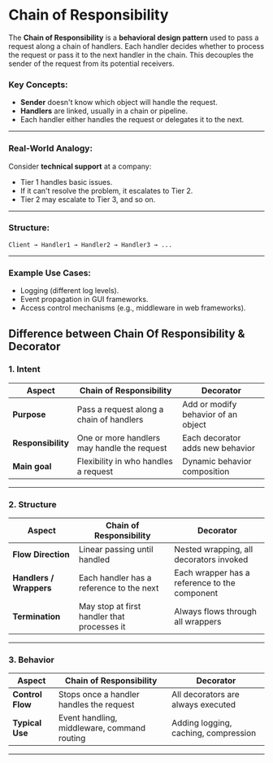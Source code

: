 # Chain of Responsibility

The **Chain of Responsibility** is a **behavioral design pattern** used to pass a request along a chain of handlers. Each handler decides whether to process the request or pass it to the next handler in the chain. This decouples the sender of the request from its potential receivers.

### Key Concepts:
- **Sender** doesn't know which object will handle the request.
- **Handlers** are linked, usually in a chain or pipeline.
- Each handler either handles the request or delegates it to the next.

---

### Real-World Analogy:
Consider **technical support** at a company:
- Tier 1 handles basic issues.
- If it can't resolve the problem, it escalates to Tier 2.
- Tier 2 may escalate to Tier 3, and so on.

---

### Structure:
```text
Client → Handler1 → Handler2 → Handler3 → ...
```

---

### Example Use Cases:
- Logging (different log levels).
- Event propagation in GUI frameworks.
- Access control mechanisms (e.g., middleware in web frameworks).

## Difference between Chain Of Responsibility & Decorator


### 1. Intent

| Aspect                 | Chain of Responsibility                     | Decorator                               |
|------------------------|---------------------------------------------|------------------------------------------|
| **Purpose**            | Pass a request along a chain of handlers    | Add or modify behavior of an object      |
| **Responsibility**     | One or more handlers may handle the request | Each decorator adds new behavior         |
| **Main goal**          | Flexibility in who handles a request        | Dynamic behavior composition             |

---

### 2. Structure

| Aspect                 | Chain of Responsibility                     | Decorator                               |
|------------------------|---------------------------------------------|------------------------------------------|
| **Flow Direction**     | Linear passing until handled                | Nested wrapping, all decorators invoked  |
| **Handlers / Wrappers**| Each handler has a reference to the next    | Each wrapper has a reference to the component |
| **Termination**        | May stop at first handler that processes it | Always flows through all wrappers        |

---

### 3. Behavior

| Aspect                 | Chain of Responsibility                     | Decorator                               |
|------------------------|---------------------------------------------|------------------------------------------|
| **Control Flow**       | Stops once a handler handles the request    | All decorators are always executed       |
| **Typical Use**        | Event handling, middleware, command routing | Adding logging, caching, compression     |

---

